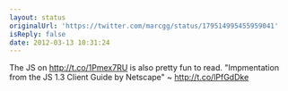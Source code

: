 ```yaml
---
layout: status
originalUrl: 'https://twitter.com/marcgg/status/179514995455959041'
isReply: false
date: 2012-03-13 10:31:24
---
```


The JS on http://t.co/1Pmex7RU is also pretty fun to read. "Impmentation from the JS 1.3 Client Guide by Netscape" ~ http://t.co/lPfGdDke
